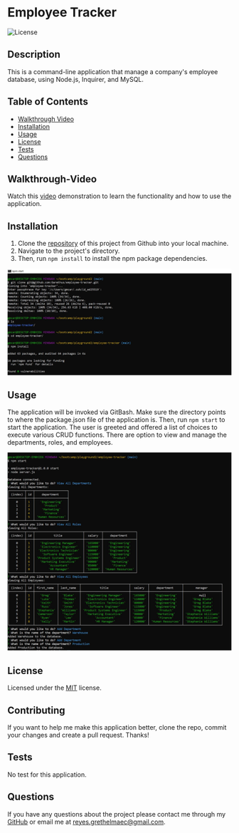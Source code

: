 # Employee Tracker

![License](https://img.shields.io/static/v1?label=license&message=MIT&color=brightgreen)

## Description

This is a command-line application that manage a company's employee database, using Node.js, Inquirer, and MySQL.

## Table of Contents

* [Walkthrough Video](#Walkthrough-Video)    
* [Installation](#Installation)  
* [Usage](#Usage)   
* [License](#License)  
* [Tests](#Tests)  
* [Questions](#Questions)

## Walkthrough-Video

Watch this [video](https://drive.google.com/) demonstration to learn the functionality and how to use the application.

## Installation 

1. Clone the [repository](https://github.com/Garethus/employee-tracker) of this project from Github into your local machine. 
2. Navigate to the project's directory. 
3. Then, run `npm install` to install the npm package dependencies. 

![Installation screenshot](./images/installation.JPG)

## Usage

The application will be invoked via GitBash. Make sure the directory points to where the package.json file of the application is. Then, run `npm start` to start the application. The user is greeted and offered a list of choices to execute various CRUD functions. There are option to view and manage the departments, roles, and employees.

![Usage screenshot](./images/usage.JPG)

## License

Licensed under the [MIT](./LICENSE) license.

## Contributing

If you want to help me make this application better, clone the repo, commit your changes and create a pull request. Thanks!

## Tests

No test for this application.

## Questions
    
If you have any questions about the project please contact me through my [GitHub](https://github.com/Garethus) or email me at reyes.grethelmaec@gmail.com.


